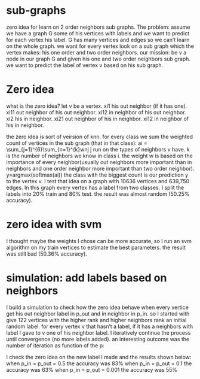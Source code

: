 # sub-graphs
zero idea for learn on 2 order neighbors sub graphs.
The problem: assume we have a graph G some of his vertices with labels and we want to predict for each vertex his label. G has many vertices and edges so we can’t learn on the whole graph. we want for every vertex look on a sub graph which the vertex makes: his one order and two order neighbors.
our mission: be v a node in our graph G and given his one and two order neighbors sub graph. we want to predict the label of vertex v based on his sub graph.

# Zero idea
what is the zero idea?
let v be a vertex. 
xi1 his out neighbor (if it has one).
xi11 out neighbor of his out neighbor.
xi12 in neighbor of his out neighbor.
xi2 his in neighbor.
xi21 out neighbor of his in neighbor.
xi12 in neighbor of his in neighbor.

the zero idea is sort of veirsion of knn.
for every class we sum the weighted count of vertices in the sub graph (that in that class):
ai = \sum_{j=1}^{6}\sum_{n=1}^{k}wnj
j run on the types of neighbors v have. k is the number of neighbors we know in class i. the weight w is based on the importance of every neighbor(usually out neighbors more important than in neighbors and one order neighbor more important than two order neighbor).
y=argmax(softmax(ai))
the class with the biggest count is our prediction y to the vertex v.
I test that idea on a graph with 10636 vertices and 639,750 edges.
In this graph every vertex has a label from two classes. I split the labels into 20% train and 80% test. the result was almost random (50.25% accuracy). 

# zero idea with svm
I thought maybe the weights I chose can be more accurate, so I run an svm algorithm on my train vertices to estimate the best parameters. the result was still bad (50.36% accuracy).

# simulation: add labels based on neighbors
I build a simulation to check how the zero idea behave when every vertice get his out neighbor label in p_out and in neighbor in p_in.
so I started with give 122 vertices with the higher rank and higher neighbors rank an initial random label. for every vertex v that hasn’t a label, if it has a neighbors with label I gave to v one of his neighbor label. I iteratively continue the process until convergence (no more labels added).
an interesting outcome was the number of iteration as function of the p:

I check the zero idea on the new label I made and the results shown below:
when p_in = p_out = 0.5 the accuracy was 83%
when p_in = p_out = 0.1 the accuracy was 63%
when p_in = p_out = 0.001 the accuracy was 55%
